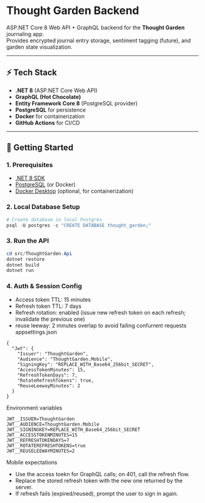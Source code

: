 # Thought Garden Backend

ASP.NET Core 8 Web API + GraphQL backend for the **Thought Garden** journaling app.  
Provides encrypted journal entry storage, sentiment tagging (future), and garden state visualization.

---

## ⚡️ Tech Stack
- **.NET 8** (ASP.NET Core Web API)
- **GraphQL (Hot Chocolate)**
- **Entity Framework Core 8** (PostgreSQL provider)
- **PostgreSQL** for persistence
- **Docker** for containerization
- **GitHub Actions** for CI/CD

---

## 🚀 Getting Started

### 1. Prerequisites
- [.NET 8 SDK](https://dotnet.microsoft.com/download)
- [PostgreSQL](https://www.postgresql.org/download/) (or Docker)
- [Docker Desktop](https://www.docker.com/products/docker-desktop) (optional, for containerization)

### 2. Local Database Setup
```powershell
# Create database in local Postgres
psql -U postgres -c "CREATE DATABASE thought_garden;"
```

### 3. Run the API
```powershell
cd src/ThoughtGarden.Api
dotnet restore
dotnet build
dotnet run
```

### 4. Auth & Session Config
- Access token TTL: 15 minutes
- Refresh token TTL: 7 days
- Refresh rotation: enabled (issue new refresh token on each refresh; invalidate the previous one)
- reuse leeway: 2 minutes overlap to avoid failing confurrent requests
appsettings.json
```
{
  "Jwt": {
    "Issuer": "ThoughtGarden",
    "Audience": "ThoughtGarden.Mobile",
    "SigningKey": "REPLACE_WITH_Base64_256bit_SECRET",
    "AccessTokenMinutes": 15,
    "RefreshTokenDays": 7,
    "RotateRefreshTokens": true,
    "ReuseLeewayMinutes": 2
  }
}
```
Environment variables
```
JWT__ISSUER=ThoughtGarden
JWT__AUDIENCE=ThoughtGarden.Mobile
JWT__SIGNINGKEY=REPLACE_WITH_Base64_256bit_SECRET
JWT__ACCESSTOKENMINUTES=15
JWT__REFRESHTOKENDAYS=7
JWT__ROTATEREFRESHTOKENS=true
JWT__REUSELEEWAYMINUTES=2
```
Mobile expectations
- Use the access toekn for GraphQL calls; on 401, call the refresh flow.
- Replace the stored refresh token with the new one returned by the server.
- If refresh fails (expired/reused), prompt the user to sign in again.
